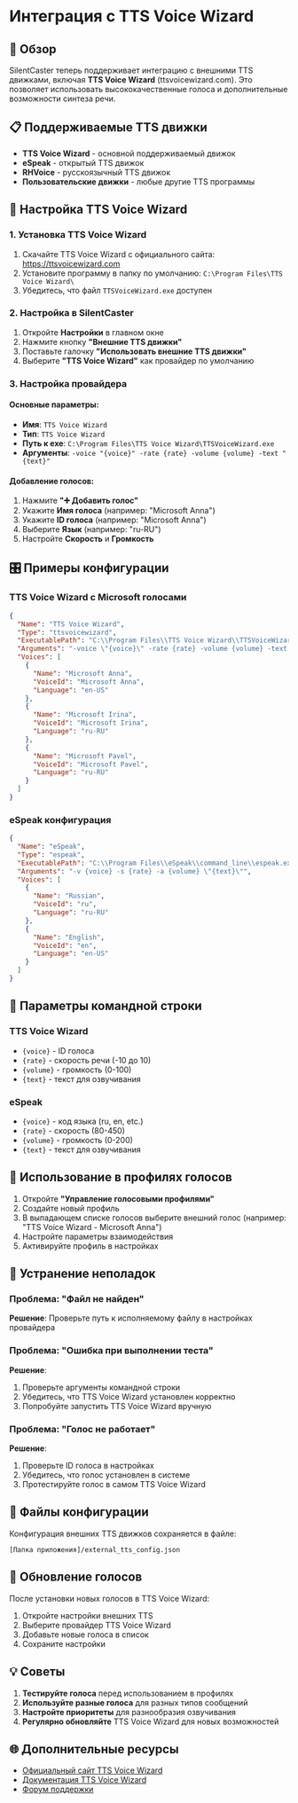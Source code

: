 # Интеграция с TTS Voice Wizard

## 🎯 Обзор

SilentCaster теперь поддерживает интеграцию с внешними TTS движками, включая **TTS Voice Wizard** (ttsvoicewizard.com). Это позволяет использовать высококачественные голоса и дополнительные возможности синтеза речи.

## 📋 Поддерживаемые TTS движки

- **TTS Voice Wizard** - основной поддерживаемый движок
- **eSpeak** - открытый TTS движок
- **RHVoice** - русскоязычный TTS движок
- **Пользовательские движки** - любые другие TTS программы

## 🚀 Настройка TTS Voice Wizard

### 1. Установка TTS Voice Wizard

1. Скачайте TTS Voice Wizard с официального сайта: https://ttsvoicewizard.com
2. Установите программу в папку по умолчанию: `C:\Program Files\TTS Voice Wizard\`
3. Убедитесь, что файл `TTSVoiceWizard.exe` доступен

### 2. Настройка в SilentCaster

1. Откройте **Настройки** в главном окне
2. Нажмите кнопку **"Внешние TTS движки"**
3. Поставьте галочку **"Использовать внешние TTS движки"**
4. Выберите **"TTS Voice Wizard"** как провайдер по умолчанию

### 3. Настройка провайдера

#### Основные параметры:
- **Имя**: `TTS Voice Wizard`
- **Тип**: `TTS Voice Wizard`
- **Путь к exe**: `C:\Program Files\TTS Voice Wizard\TTSVoiceWizard.exe`
- **Аргументы**: `-voice "{voice}" -rate {rate} -volume {volume} -text "{text}"`

#### Добавление голосов:
1. Нажмите **"➕ Добавить голос"**
2. Укажите **Имя голоса** (например: "Microsoft Anna")
3. Укажите **ID голоса** (например: "Microsoft Anna")
4. Выберите **Язык** (например: "ru-RU")
5. Настройте **Скорость** и **Громкость**

## 🎛️ Примеры конфигурации

### TTS Voice Wizard с Microsoft голосами

```json
{
  "Name": "TTS Voice Wizard",
  "Type": "ttsvoicewizard",
  "ExecutablePath": "C:\\Program Files\\TTS Voice Wizard\\TTSVoiceWizard.exe",
  "Arguments": "-voice \"{voice}\" -rate {rate} -volume {volume} -text \"{text}\"",
  "Voices": [
    {
      "Name": "Microsoft Anna",
      "VoiceId": "Microsoft Anna",
      "Language": "en-US"
    },
    {
      "Name": "Microsoft Irina",
      "VoiceId": "Microsoft Irina", 
      "Language": "ru-RU"
    },
    {
      "Name": "Microsoft Pavel",
      "VoiceId": "Microsoft Pavel",
      "Language": "ru-RU"
    }
  ]
}
```

### eSpeak конфигурация

```json
{
  "Name": "eSpeak",
  "Type": "espeak",
  "ExecutablePath": "C:\\Program Files\\eSpeak\\command_line\\espeak.exe",
  "Arguments": "-v {voice} -s {rate} -a {volume} \"{text}\"",
  "Voices": [
    {
      "Name": "Russian",
      "VoiceId": "ru",
      "Language": "ru-RU"
    },
    {
      "Name": "English",
      "VoiceId": "en",
      "Language": "en-US"
    }
  ]
}
```

## 🔧 Параметры командной строки

### TTS Voice Wizard
- `{voice}` - ID голоса
- `{rate}` - скорость речи (-10 до 10)
- `{volume}` - громкость (0-100)
- `{text}` - текст для озвучивания

### eSpeak
- `{voice}` - код языка (ru, en, etc.)
- `{rate}` - скорость (80-450)
- `{volume}` - громкость (0-200)
- `{text}` - текст для озвучивания

## 🎯 Использование в профилях голосов

1. Откройте **"Управление голосовыми профилями"**
2. Создайте новый профиль
3. В выпадающем списке голосов выберите внешний голос (например: "TTS Voice Wizard - Microsoft Anna")
4. Настройте параметры взаимодействия
5. Активируйте профиль в настройках

## 🐛 Устранение неполадок

### Проблема: "Файл не найден"
**Решение**: Проверьте путь к исполняемому файлу в настройках провайдера

### Проблема: "Ошибка при выполнении теста"
**Решение**: 
1. Проверьте аргументы командной строки
2. Убедитесь, что TTS Voice Wizard установлен корректно
3. Попробуйте запустить TTS Voice Wizard вручную

### Проблема: "Голос не работает"
**Решение**:
1. Проверьте ID голоса в настройках
2. Убедитесь, что голос установлен в системе
3. Протестируйте голос в самом TTS Voice Wizard

## 📁 Файлы конфигурации

Конфигурация внешних TTS движков сохраняется в файле:
```
[Папка приложения]/external_tts_config.json
```

## 🔄 Обновление голосов

После установки новых голосов в TTS Voice Wizard:
1. Откройте настройки внешних TTS
2. Выберите провайдер TTS Voice Wizard
3. Добавьте новые голоса в список
4. Сохраните настройки

## 💡 Советы

1. **Тестируйте голоса** перед использованием в профилях
2. **Используйте разные голоса** для разных типов сообщений
3. **Настройте приоритеты** для разнообразия озвучивания
4. **Регулярно обновляйте** TTS Voice Wizard для новых возможностей

## 🌐 Дополнительные ресурсы

- [Официальный сайт TTS Voice Wizard](https://ttsvoicewizard.com)
- [Документация TTS Voice Wizard](https://ttsvoicewizard.com/docs)
- [Форум поддержки](https://ttsvoicewizard.com/forum) 